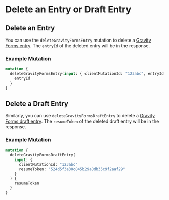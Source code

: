 # Delete an Entry or Draft Entry

## Delete an Entry

You can use the `deleteGravityFormsEntry` mutation to delete a [Gravity Forms entry](https://docs.gravityforms.com/entry-object/). The `entryId` of the deleted entry will be in the response.

### Example Mutation

```graphql
mutation {
  deleteGravityFormsEntry(input: { clientMutationId: "123abc", entryId: 5 }) {
    entryId
  }
}
```

## Delete a Draft Entry

Similarly, you can use `deleteGravityFormsDraftEntry` to delete a [Gravity Forms draft entry](https://docs.gravityforms.com/database-storage-structure-reference/#wp-gf-draft-submissions). The `resumeToken` of the deleted draft entry will be in the response.

### Example Mutation

```graphql
mutation {
  deleteGravityFormsDraftEntry(
    input: {
      clientMutationId: "123abc"
      resumeToken: "524d5f3a30c845b29a8db35c9f2aaf29"
    }
  ) {
    resumeToken
  }
}
```
